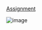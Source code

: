 [Assignment](https://www.theodinproject.com/lessons/foundations-calculator)

![image](https://github.com/user-attachments/assets/64a5fc3f-4935-4ac0-9f17-5c8ce5cb41f3)
